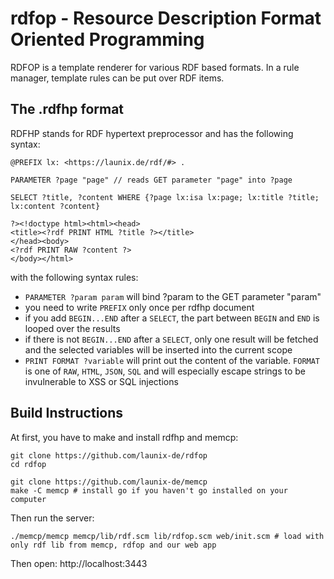 # rdfop - Resource Description Format Oriented Programming

RDFOP is a template renderer for various RDF based formats. In a rule manager, template rules can be put over RDF items.

## The .rdfhp format

RDFHP stands for RDF hypertext preprocessor and has the following syntax:

```
@PREFIX lx: <https://launix.de/rdf/#> .

PARAMETER ?page "page" // reads GET parameter "page" into ?page

SELECT ?title, ?content WHERE {?page lx:isa lx:page; lx:title ?title; lx:content ?content}

?><!doctype html><html><head>
<title><?rdf PRINT HTML ?title ?></title>
</head><body>
<?rdf PRINT RAW ?content ?>
</body></html>
```

with the following syntax rules:

- `PARAMETER ?param param` will bind ?param to the GET parameter "param"
- you need to write `PREFIX` only once per rdfhp document
- if you add `BEGIN...END` after a `SELECT`, the part between `BEGIN` and `END` is looped over the results
- if there is not `BEGIN...END` after a `SELECT`, only one result will be fetched and the selected variables will be inserted into the current scope
- `PRINT FORMAT ?variable` will print out the content of the variable. `FORMAT` is one of `RAW`, `HTML`, `JSON`, `SQL` and will especially escape strings to be invulnerable to XSS or SQL injections

## Build Instructions

At first, you have to make and install rdfhp and memcp:
```
git clone https://github.com/launix-de/rdfop
cd rdfop

git clone https://github.com/launix-de/memcp
make -C memcp # install go if you haven't go installed on your computer
```

Then run the server:
```
./memcp/memcp memcp/lib/rdf.scm lib/rdfop.scm web/init.scm # load with only rdf lib from memcp, rdfop and our web app
```

Then open: http://localhost:3443
